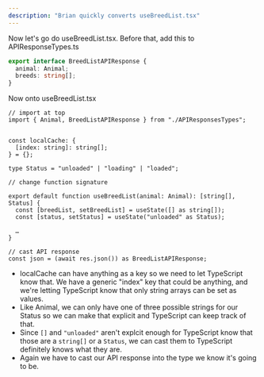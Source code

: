 ```yaml
---
description: "Brian quickly converts useBreedList.tsx"
---
```


Now let's go do useBreedList.tsx. Before that, add this to APIResponseTypes.ts

```ts
export interface BreedListAPIResponse {
  animal: Animal;
  breeds: string[];
}
```

Now onto useBreedList.tsx

```tsx
// import at top
import { Animal, BreedListAPIResponse } from "./APIResponsesTypes";


const localCache: {
  [index: string]: string[];
} = {};

type Status = "unloaded" | "loading" | "loaded";

// change function signature

export default function useBreedList(animal: Animal): [string[], Status] {
  const [breedList, setBreedList] = useState([] as string[]);
  const [status, setStatus] = useState("unloaded" as Status);

  …
}

// cast API response
const json = (await res.json()) as BreedListAPIResponse;
```

- localCache can have anything as a key so we need to let TypeScript know that. We have a generic "index" key that could be anything, and we're letting TypeScript know that only string arrays can be set as values.
- Like Animal, we can only have one of three possible strings for our Status so we can make that explicit and TypeScript can keep track of that.
- Since `[]` and `"unloaded"` aren't explcit enough for TypeScript know that those are a `string[]` or a `Status`, we can cast them to TypeScript definitely knows what they are.
- Again we have to cast our API response into the type we know it's going to be.
